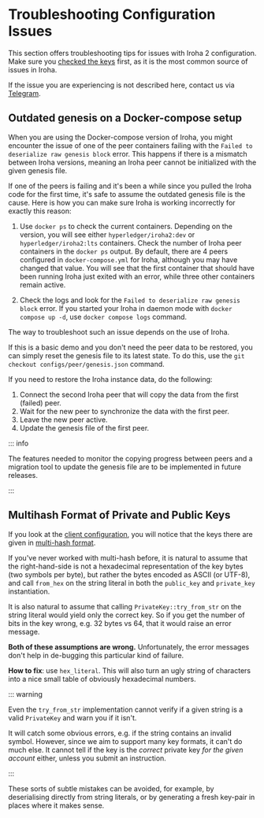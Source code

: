 # Troubleshooting Configuration Issues

This section offers troubleshooting tips for issues with Iroha 2
configuration. Make sure you
[checked the keys](./overview.md#check-the-keys) first, as it is the most
common source of issues in Iroha.

If the issue you are experiencing is not described here, contact us via
[Telegram](https://t.me/hyperledgeriroha).

## Outdated genesis on a Docker-compose setup

When you are using the Docker-compose version of Iroha, you might encounter
the issue of one of the peer containers failing with the
`Failed to deserialize raw genesis block` error. This happens if there is a
mismatch between Iroha versions, meaning an Iroha peer cannot be
initialized with the given genesis file.

If one of the peers is failing and it's been a while since you pulled the
Iroha code for the first time, it's safe to assume the outdated genesis
file is the cause. Here is how you can make sure Iroha is working
incorrectly for exactly this reason:

1. Use `docker ps` to check the current containers. Depending on the
   version, you will see either `hyperledger/iroha2:dev` or
   `hyperledger/iroha2:lts` containers. Check the number of Iroha peer
   containers in the `docker ps` output. By default, there are 4 peers
   configured in `docker-compose.yml` for Iroha, although you may have
   changed that value. You will see that the first container that should
   have been running Iroha just exited with an error, while three other
   containers remain active.

2. Check the logs and look for the
   `Failed to deserialize raw genesis block` error. If you started your
   Iroha in daemon mode with `docker compose up -d`, use
   `docker compose logs` command.

The way to troubleshoot such an issue depends on the use of Iroha.

If this is a basic demo and you don't need the peer data to be restored,
you can simply reset the genesis file to its latest state. To do this, use
the `git checkout configs/peer/genesis.json` command.

If you need to restore the Iroha instance data, do the following:

1. Connect the second Iroha peer that will copy the data from the first
   (failed) peer.
2. Wait for the new peer to synchronize the data with the first peer.
3. Leave the new peer active.
4. Update the genesis file of the first peer.

::: info

The features needed to monitor the copying progress between peers and a
migration tool to update the genesis file are to be implemented in future
releases.

:::

## Multihash Format of Private and Public Keys

If you look at the
[client configuration](/guide/configure/client-configuration.md), you will
notice that the keys there are given in
[multi-hash format](https://github.com/multiformats/multihash).

If you've never worked with multi-hash before, it is natural to assume that
the right-hand-side is not a hexadecimal representation of the key bytes
(two symbols per byte), but rather the bytes encoded as ASCII (or UTF-8),
and call `from_hex` on the string literal in both the `public_key` and
`private_key` instantiation.

It is also natural to assume that calling `PrivateKey::try_from_str` on the
string literal would yield only the correct key. So if you get the number
of bits in the key wrong, e.g. 32 bytes vs 64, that it would raise an error
message.

**Both of these assumptions are wrong.** Unfortunately, the error messages
don't help in de-bugging this particular kind of failure.

**How to fix**: use `hex_literal`. This will also turn an ugly string of
characters into a nice small table of obviously hexadecimal numbers.

::: warning

Even the `try_from_str` implementation cannot verify if a given string is a
valid `PrivateKey` and warn you if it isn't.

It will catch some obvious errors, e.g. if the string contains an invalid
symbol. However, since we aim to support many key formats, it can't do much
else. It cannot tell if the key is the _correct_ private key _for the given
account_ either, unless you submit an instruction.

:::

These sorts of subtle mistakes can be avoided, for example, by
deserialising directly from string literals, or by generating a fresh
key-pair in places where it makes sense.
